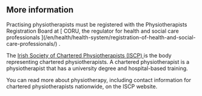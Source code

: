 ##  More information

Practising physiotherapists must be registered with the Physiotherapists
Registration Board at [ CORU, the regulator for health and social care
professionals ](/en/health/health-system/registration-of-health-and-social-
care-professionals/) .

The [ Irish Society of Chartered Physiotherapists (ISCP)
](https://www.iscp.ie/) is the body representing chartered physiotherapists. A
chartered physiotherapist is a physiotherapist that has a university degree
and hospital-based training.

You can read more about physiotherapy, including contact information for
chartered physiotherapists nationwide, on the ISCP website.
